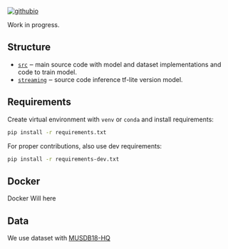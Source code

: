  [![githubio](https://img.shields.io/badge/GitHub.io-Audio_Samples-blue?logo=Github&style=flat-square)](https://d-a-yakovlev.github.io/test/)

Work in progress.

## Structure
- [`src`](./separator) ‒ main source code with model and dataset implementations and code to train model.
- [`streaming`](./streaming/demo) ‒ source code inference tf-lite version model.

## Requirements
Create virtual environment with `venv` or `conda` and install requirements:
```bash
pip install -r requirements.txt
```

For proper contributions, also use dev requirements:
```bash
pip install -r requirements-dev.txt
```
## Docker
Docker Will here
## Data
We use dataset with [MUSDB18-HQ](https://sigsep.github.io/datasets/)
